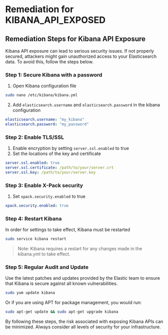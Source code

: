 # Remediation for KIBANA_API_EXPOSED

## Remediation Steps for Kibana API Exposure
Kibana API exposure can lead to serious security issues. If not properly secured, attackers might gain unauthorized access to your Elasticsearch data. To avoid this, follow the steps below.

### Step 1: Secure Kibana with a password
1. Open Kibana configuration file
```bash
sudo nano /etc/kibana/kibana.yml
```
2. Add `elasticsearch.username` and `elasticsearch.password` in the kibana configuration
```yaml
elasticsearch.username: "my_kibana"
elasticsearch.password: "my_password"
```

### Step 2: Enable TLS/SSL
1. Enable encryption by setting `server.ssl.enabled` to true
2. Set the locations of the key and certificate
```yaml
server.ssl.enabled: true
server.ssl.certificate: /path/to/your/server.crt
server.ssl.key: /path/to/your/server.key
```

### Step 3: Enable X-Pack security
1. Set `xpack.security.enabled` to true
```yaml
xpack.security.enabled: true
```

### Step 4: Restart Kibana
In order for settings to take effect, Kibana must be restarted
```bash
sudo service kibana restart
```

> Note: Kibana requires a restart for any changes made in the kibana.yml to take effect.

### Step 5: Regular Audit and Update
Use the latest patches and updates provided by the Elastic team to ensure that Kibana is secure against all known vulnerabilities.

```bash
sudo yum update kibana
```
Or if you are using APT for package management, you would run:

```bash
sudo apt-get update && sudo apt-get upgrade kibana
```
By following these steps, the risk associated with exposing Kibana APIs can be minimized. Always consider all levels of security for your infrastructure.